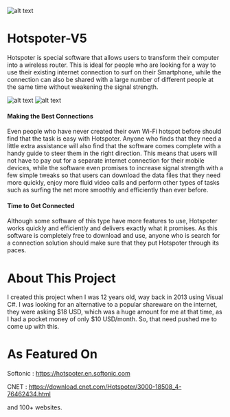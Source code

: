 ![alt text](https://images.sftcdn.net/images/t_app-logo-l,f_auto/p/88ea9fca-9b53-11e6-8a76-00163ed833e7/678505331/undefined-logo.png)
# Hotspoter-V5
Hotspoter is special software that allows users to transform their computer into a wireless router. This is ideal for people who are looking for a way to use their existing internet connection to surf on their Smartphone, while the connection can also be shared with a large number of different people at the same time without weakening the signal strength.

![alt text](https://dl1.cbsistatic.com/i/2017/12/14/9d92fc78-cf74-4dca-be00-b0929c5a179b/5fb0cf39dd753c99288e4dd2e03e216e/8695ffbb30440a0e791346728b72637df4c322.png)
![alt text](https://dl1.cbsistatic.com/i/2017/12/14/4528787b-8888-4cc2-a82b-602c68a3bed8/7100454cb61cd97a1d6d7b4d27c7d712/7565ffbb30440a0e791346728b72637df4c334.png)

#### Making the Best Connections
Even people who have never created their own Wi-Fi hotspot before should find that the task is easy with Hotspoter. Anyone who finds that they need a little extra assistance will also find that the software comes complete with a handy guide to steer them in the right direction. This means that users will not have to pay out for a separate internet connection for their mobile devices, while the software even promises to increase signal strength with a few simple tweaks so that users can download the data files that they need more quickly, enjoy more fluid video calls and perform other types of tasks such as surfing the net more smoothly and efficiently than ever before.


#### Time to Get Connected
Although some software of this type have more features to use, Hotspoter works quickly and efficiently and delivers exactly what it promises. As this software is completely free to download and use, anyone who is search for a connection solution should make sure that they put Hotspoter through its paces.


 

# About This Project
   I created this project when I was 12 years old, way back in 2013 using Visual C#. I was looking for an alternative to a popular shareware on the internet, they were asking $18 USD, which was a huge amount for me at that time, as I had a pocket money of only $10 USD/month. So, that need pushed me to come up with this.


# As Featured On

   Softonic : https://hotspoter.en.softonic.com
   
   CNET     : https://download.cnet.com/Hotspoter/3000-18508_4-76462434.html

and 100+ websites.
